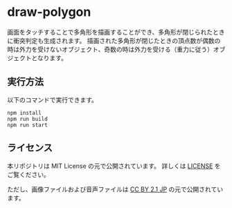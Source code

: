 # draw-polygon

画面をタッチすることで多角形を描画することができ、多角形が閉じられたときに衝突判定も生成されます。
描画された多角形が閉じたときの頂点数が偶数の時は外力を受けないオブジェクト、奇数の時は外力を受ける（重力に従う）オブジェクトとなります。

## 実行方法

以下のコマンドで実行できます。

```
npm install
npm run build
npm run start
```

## ライセンス

本リポジトリは MIT License の元で公開されています。
詳しくは [LICENSE](./LICENSE) をご覧ください。

ただし、画像ファイルおよび音声ファイルは
[CC BY 2.1 JP](https://creativecommons.org/licenses/by/2.1/jp/) の元で公開されています。
